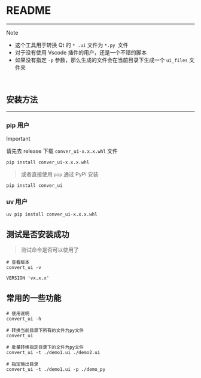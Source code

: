 # README

---

> [!note]
>
> - 这个工具用于转换 Qt 的 `* .ui` 文件为 `*.py `文件
> - 对于没有使用 Vscode 插件的用户，还是一个不错的脚本
> - 如果没有指定 `-p` 参数，那么生成的文件会在当前目录下生成一个 `ui_files` 文件夹

<br>

## 安装方法
---


### pip 用户

> [!important]
> 请先去 release 下载 `conver_ui-x.x.x.whl` 文件 

```shell
pip install conver_ui-x.x.x.whl
```
> 或者直接使用 `pip` 通过 PyPi 安装
```shell
pip install conver_ui
```

### uv 用户

```shell
uv pip install conver_ui-x.x.x.whl
```

## 测试是否安装成功

> 测试命令是否可以使用了

```shell
# 查看版本
convert_ui -v
```
```txt
VERSION 'vx.x.x'
```

## 常用的一些功能

```shell
# 使用说明
convert_ui -h 

# 转换当前目录下所有的文件为py文件
convert_ui

# 批量转换指定目录下的文件为py文件
convert_ui -t ./demo1.ui ./demo2.ui

# 指定输出目录
convert_ui -t ./demo1.ui -p ./demo_py
```
